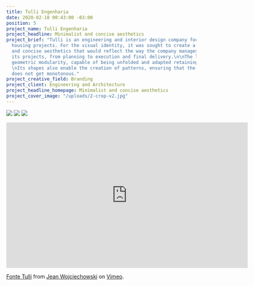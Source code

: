 ```yaml
---
title: Tulli Engenharia
date: 2020-02-18 00:43:00 -03:00
position: 5
project_name: Tulli Engenharia
project_headline: Minimalist and concise aesthetics
project_brief: "Tulli is an engineering and interior design company focused on high-end
  housing projects. For the visual identity, it was sought to create a firm, minimalist
  and concise aesthetics that would reflect the way the company manages and executes
  its projects, from planning to execution and final delivery.\n\nThe logo has precise
  geometric modularity, capable of being unfolded and adapted retaining recognizability.
  \nIts shapes also enable the creation of patterns, ensuring that the visual identity
  does not get monotonous."
project_creative_field: Branding
project_client: Engineering and Architecture
project_headline_homepage: Minimalist and concise aesthetics
project_cover_image: "/uploads/2-crop-v2.jpg"
---
```


![](/uploads/Massimo%20-%20Apresentac%CC%A7a%CC%83o%20Id.%20Visual%20Tulli%2017-04-195.jpg)
![](/uploads/Comp%201.gif)
![](/uploads/Massimo%20-%20Apresentac%CC%A7a%CC%83o%20Id.%20Visual%20Tulli%2017-04-1917.jpg)
<iframe src="https://player.vimeo.com/video/353786782" width="640" height="386" frameborder="0" allow="autoplay; fullscreen" allowfullscreen></iframe>
<p><a href="https://vimeo.com/353786782">Fonte Tulli</a> from <a href="https://vimeo.com/user10249525">Jean Wojciechowski</a> on <a href="https://vimeo.com">Vimeo</a>.</p>
